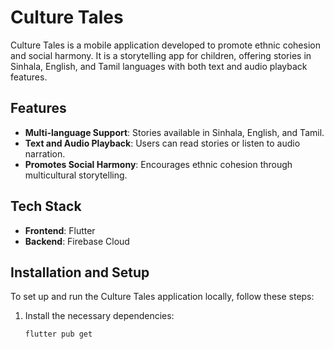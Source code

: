 # Culture Tales

Culture Tales is a mobile application developed to promote ethnic cohesion and social harmony. It is a storytelling app for children, offering stories in Sinhala, English, and Tamil languages with both text and audio playback features.

## Features

- **Multi-language Support**: Stories available in Sinhala, English, and Tamil.
- **Text and Audio Playback**: Users can read stories or listen to audio narration.
- **Promotes Social Harmony**: Encourages ethnic cohesion through multicultural storytelling.

## Tech Stack

- **Frontend**: Flutter
- **Backend**: Firebase Cloud

## Installation and Setup

To set up and run the Culture Tales application locally, follow these steps:

1. Install the necessary dependencies:

   ```bash
   flutter pub get
